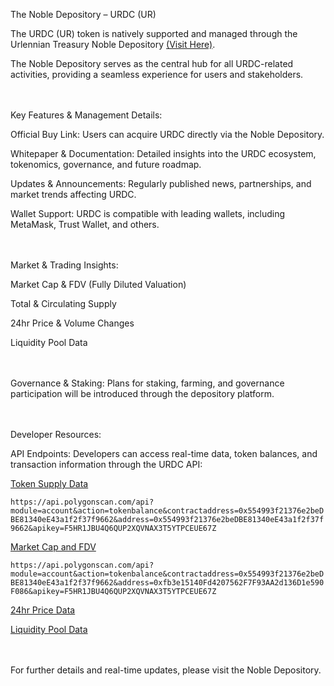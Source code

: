 The Noble Depository  – URDC (UR)

The URDC (UR) token is natively supported and managed through the Urlennian Treasury Noble Depository <a href="https://urlennia.com/noble-depository/">(Visit Here)</a>. 

The Noble Depository serves as the central hub for all URDC-related activities, providing a seamless experience for users and stakeholders.

<br><br>
Key Features & Management Details:

Official Buy Link: Users can acquire URDC directly via the Noble Depository.

Whitepaper & Documentation: Detailed insights into the URDC ecosystem, tokenomics, governance, and future roadmap.

Updates & Announcements: Regularly published news, partnerships, and market trends affecting URDC.

Wallet Support: URDC is compatible with leading wallets, including MetaMask, Trust Wallet, and others.

<br><br>
Market & Trading Insights:

Market Cap & FDV (Fully Diluted Valuation)

Total & Circulating Supply

24hr Price & Volume Changes

Liquidity Pool Data

<br><br>
Governance & Staking: Plans for staking, farming, and governance participation will be introduced through the depository platform.

<br><br>
Developer Resources:

API Endpoints:
Developers can access real-time data, token balances, and transaction information through the URDC API:


<a href="https://api.polygonscan.com/api?module=account&action=tokenbalance&contractaddress=0x554993f21376e2beDBE81340eE43a1f2f37f9662&address=0x554993f21376e2beDBE81340eE43a1f2f37f9662&apikey=F5HR1JBU4Q6QUP2XQVNAX3T5YTPCEUE67Z
">Token Supply Data</a>

`https://api.polygonscan.com/api?module=account&action=tokenbalance&contractaddress=0x554993f21376e2beDBE81340eE43a1f2f37f9662&address=0x554993f21376e2beDBE81340eE43a1f2f37f9662&apikey=F5HR1JBU4Q6QUP2XQVNAX3T5YTPCEUE67Z`


<a href="https://api.polygonscan.com/api?module=account&action=tokenbalance&contractaddress=0x554993f21376e2beDBE81340eE43a1f2f37f9662&address=0xfb3e15140Fd4207562F7F93AA2d136D1e590F086&apikey=F5HR1JBU4Q6QUP2XQVNAX3T5YTPCEUE67Z">Market Cap and FDV</a>

`https://api.polygonscan.com/api?module=account&action=tokenbalance&contractaddress=0x554993f21376e2beDBE81340eE43a1f2f37f9662&address=0xfb3e15140Fd4207562F7F93AA2d136D1e590F086&apikey=F5HR1JBU4Q6QUP2XQVNAX3T5YTPCEUE67Z`

<a href="https://urlennia.com/noble-depository/">24hr Price Data</a>

<a href="https://app.uniswap.org/explore/tokens/polygon/0x554993f21376e2bedbe81340ee43a1f2f37f9662
">Liquidity Pool Data</a>

<br><br>
For further details and real-time updates, please visit the Noble Depository.
